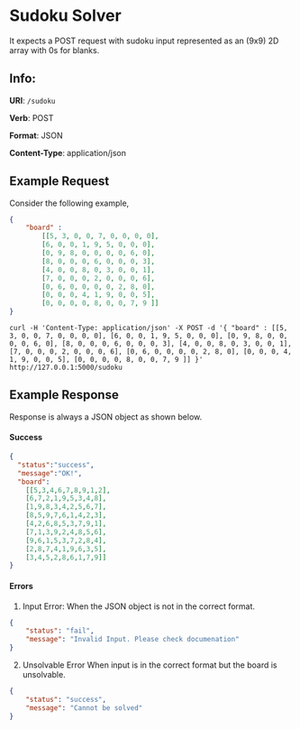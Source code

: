 # Sudoku Solver


It expects a POST request with sudoku input represented as an (9x9) 2D array with 0s for blanks.

## Info:

**URI**: `/sudoku`

**Verb**: POST

**Format**: JSON

**Content-Type**: application/json


## Example Request

Consider the following example,  
```json
{
    "board" :
        [[5, 3, 0, 0, 7, 0, 0, 0, 0],
        [6, 0, 0, 1, 9, 5, 0, 0, 0],
        [0, 9, 8, 0, 0, 0, 0, 6, 0],
        [8, 0, 0, 0, 6, 0, 0, 0, 3],
        [4, 0, 0, 8, 0, 3, 0, 0, 1],
        [7, 0, 0, 0, 2, 0, 0, 0, 6],
        [0, 6, 0, 0, 0, 0, 2, 8, 0],
        [0, 0, 0, 4, 1, 9, 0, 0, 5],
        [0, 0, 0, 0, 8, 0, 0, 7, 9 ]]
}
```


`curl -H 'Content-Type: application/json' -X POST -d '{ "board" : [[5, 3, 0, 0, 7, 0, 0, 0, 0], [6, 0, 0, 1, 9, 5, 0, 0, 0], [0, 9, 8, 0, 0, 0, 0, 6, 0], [8, 0, 0, 0, 6, 0, 0, 0, 3], [4, 0, 0, 8, 0, 3, 0, 0, 1], [7, 0, 0, 0, 2, 0, 0, 0, 6], [0, 6, 0, 0, 0, 0, 2, 8, 0], [0, 0, 0, 4, 1, 9, 0, 0, 5], [0, 0, 0, 0, 8, 0, 0, 7, 9 ]] }' http://127.0.0.1:5000/sudoku`


## Example Response

Response is always a JSON object as shown below.

#### Success
```json
{
  "status":"success",
  "message":"OK!",
  "board":
    [[5,3,4,6,7,8,9,1,2],
    [6,7,2,1,9,5,3,4,8],
    [1,9,8,3,4,2,5,6,7],
    [8,5,9,7,6,1,4,2,3],
    [4,2,6,8,5,3,7,9,1],
    [7,1,3,9,2,4,8,5,6],
    [9,6,1,5,3,7,2,8,4],
    [2,8,7,4,1,9,6,3,5],
    [3,4,5,2,8,6,1,7,9]]
}
```

#### Errors
  1. Input Error: When the JSON object is not in the correct format.
```json
{
    "status": "fail",
    "message": "Invalid Input. Please check documenation"
}
```
  2. Unsolvable Error When input is in the correct format but the board is unsolvable.
```json
{
    "status": "success",
    "message": "Cannot be solved"
}
```
